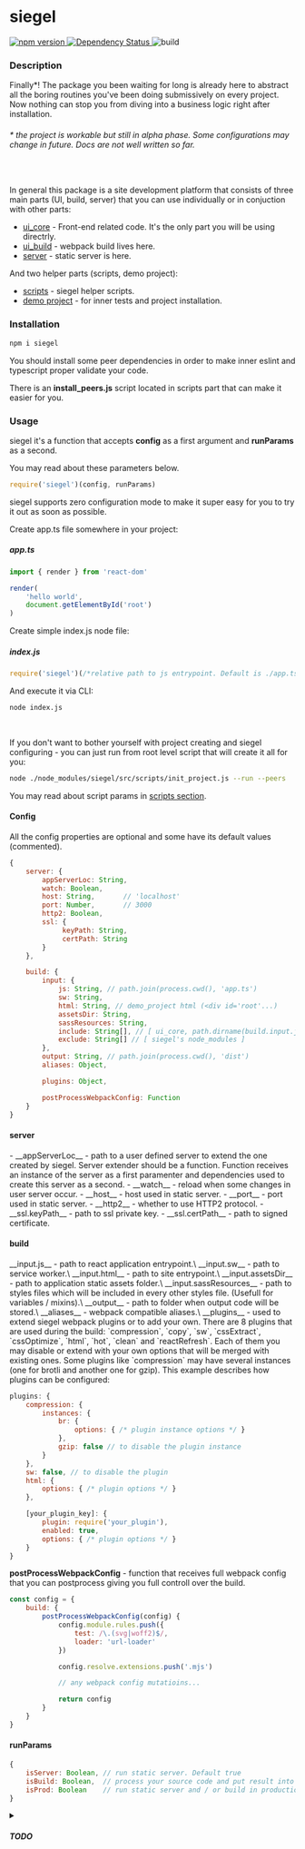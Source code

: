 # siegel

<a href='https://badge.fury.io/js/siegel'>
    <img src='https://badge.fury.io/js/siegel.svg' alt='npm version' />
</a>

<a href='https://david-dm.org/cybercookie/siegel'>
    <img src='https://david-dm.org/cybercookie/siegel.svg' alt='Dependency Status' />
</a>

<a>
    <img src='https://github.com/cybercookie/siegel/workflows/build/badge.svg' alt='build' />
</a>



<h3>Description</h3>
Finally*! The package you been waiting for long is already here to abstract all the boring routines you've been doing submissively on every project. Now nothing can stop you from diving into a business logic right after installation.
<h6>* the project is workable but still in alpha phase. Some configurations may change in future. Docs are not well written so far.</h6><br />

In general this package is a site development platform that consists of three main parts (UI, build, server) that you can use individually or in conjuction with other parts:
- [ui_core](https://github.com/CyberCookie/siegel/tree/master/src/ui_core) - Front-end related code. It's the only part you will be using directrly.
- [ui_build](https://github.com/CyberCookie/siegel/tree/master/src/ui_build) - webpack build lives here.
- [server](https://github.com/CyberCookie/siegel/tree/master/src/server) - static server is here.

And two helper parts (scripts, demo project):
- [scripts](https://github.com/CyberCookie/siegel/tree/master/src/scripts) - siegel helper scripts.
- [demo project](https://github.com/CyberCookie/siegel/tree/master/demo_app) - for inner tests and project installation.


<h3>Installation</h3>

```sh
npm i siegel
```

You should install some peer dependencies in order to make inner eslint and typescript proper validate your code.

There is an __install_peers.js__ script located in scripts part that can make it easier for you.

<h3>Usage</h3>
siegel it's a function that accepts <b>config</b> as a first argument and <b>runParams</b> as a second.

You may read about these parameters below.

```js
require('siegel')(config, runParams)
```

siegel supports zero configuration mode to make it super easy for you to try it out as soon as possible.

Create app.ts file somewhere in your project:
<h5>app.ts</h5>

```ts
import { render } from 'react-dom'

render(
    'hello world',
    document.getElementById('root')
)
```

Create simple index.js node file: 
<h5>index.js</h5>

```js
require('siegel')(/*relative path to js entrypoint. Default is ./app.ts*/)
```

And execute it via CLI:

```sh
node index.js
```

<br />

If you don't want to bother yourself with project creating and siegel configuring - you can just run from root level script that will create it all for you:

```sh
node ./node_modules/siegel/src/scripts/init_project.js --run --peers
```

You may read about script params in [scripts section](https://github.com/CyberCookie/siegel/tree/master/src/scripts).

<h4>Config</h4>
All the config properties are optional and some have its default values (commented).

```js
{
    server: {
        appServerLoc: String,
        watch: Boolean,
        host: String,       // 'localhost'
        port: Number,       // 3000
        http2: Boolean,
        ssl: {
             keyPath: String,
             certPath: String
        }
    },

    build: {
        input: {
            js: String, // path.join(process.cwd(), 'app.ts')
            sw: String,
            html: String, // demo_project html (<div id='root'...)
            assetsDir: String,
            sassResources: String,
            include: String[], // [ ui_core, path.dirname(build.input.js) ]
            exclude: String[] // [ siegel's node_modules ]
        },
        output: String, // path.join(process.cwd(), 'dist')
        aliases: Object,

        plugins: Object,

        postProcessWebpackConfig: Function
    }
}
```

<h4>server</h4>
- __appServerLoc__ - path to a user defined server to extend the one created by siegel. Server extender should be a function. Function receives an instance of the server as a first paramenter and dependencies used to create this server as a second.
- __watch__ - reload when some changes in user server occur.
- __host__ - host used in static server.
- __port__ - port used in static server.
- __http2__ - whether to use HTTP2 protocol.
- __ssl.keyPath__ - path to ssl private key.
- __ssl.certPath__ - path to signed certificate.

<h4>build</h4>
__input.js__ - path to react application entrypoint.\
__input.sw__ - path to service worker.\
__input.html__ - path to site entrypoint.\
__input.assetsDir__ - path to application static assets folder.\
__input.sassResources__ - path to styles files which will be included in every other styles file. (Usefull for variables / mixins).\
__output__ - path to folder when output code will be stored.\
__aliases__ - webpack compatible aliases.\
__plugins__ - used to extend siegel webpack plugins or to add your own. There are 8 plugins that are used during the build: `compression`, `copy`, `sw`, `cssExtract`, `cssOptimize`, `html`, `hot`, `clean` and `reactRefresh`. Each of them you may disable or extend with your own options that will be merged with existing ones. Some plugins like `compression` may have several instances (one for brotli and another one for gzip). This example describes how plugins can be configured:

```js
plugins: {
    compression: {
        instances: {
            br: {
                options: { /* plugin instance options */ }
            },
            gzip: false // to disable the plugin instance
        }
    },
    sw: false, // to disable the plugin
    html: {
        options: { /* plugin options */ }
    },

    [your_plugin_key]: {
        plugin: require('your_plugin'),
        enabled: true,
        options: { /* plugin options */ }
    }
}
```

__postProcessWebpackConfig__ - function that receives full webpack config that you can postprocess giving you full controll over the build.
```js
const config = {
    build: {
        postProcessWebpackConfig(config) {
            config.module.rules.push({
                test: /\.(svg|woff2)$/,
                loader: 'url-loader'
            })

            config.resolve.extensions.push('.mjs')

            // any webpack config mutatioins...

            return config
        }
    }
}
```

<h4>runParams</h4>

```js
{
    isServer: Boolean, // run static server. Default true
    isBuild: Boolean,  // process your source code and put result into output folder. Default true
    isProd: Boolean    // run static server and / or build in production mode. Default false
}
```

<details>
<summary><h5>TODO</h5></summary>
    <ul>Still plenty of work to do in order to make it more flexible and easier to setup. To bring as more optional cool features as possible!
        <li><ul><b>server</b>
            <li>Compatible HTTP1 and HTTP2 static server</li>
            <li>Watch for user server changes recursively</li>
            <li>SEO for crawlers (pages prebuild or build on the fly)</li>
            <li>Isomorphic API</li>
        </ul></li>
        <li><ul><b>ui_build</b>
            <li>ES modules</li>
            <li>Nice way to configure modules</li>
            <li>Separate styles for different media query</li>
            <li>Contribute to the <b>iconfont-webpack-plugin</b> in order to add woff2 support and fix a problem with different contenthash from build to build</li>
            <li>Generate code documentation from TS</li>
        </ul></li>
        <li><ul><b>ui_core</b>
            <li>Prebuild</li>
            <li>PWA</li>
            <li>SEO by updating meta tags on page render</li>
            <li>Resolve TODOs</li>
            <li>Add typization to redux and signalR</li>
            <li>React Native</li>
        </ul></li>
        <li><ul><b>scripts</b>
            <li>Add npm packages update script</li>
            <li>Single command with subcommands</li>
            <li>Move to .bin</li>
            <li>Replace bash commands with node solutions</li>
        </ul></li>
        <li><ul><b>siegel in general</b>
            <li>Get rid of peer dependencies</li>
            <li>Less dependencies</li>
            <li>Better documentation</li>
            <li>Test coverage</li>
            <li>Use as global</li>
            <li>...</li>
            <li>GUI to build complex websites just by dragging components onto a page. GUI to tight it all to DB. Eventually - site builder that powerfull to build your own site builder :)</li>
        </ul></li>
    </ul>
</details>